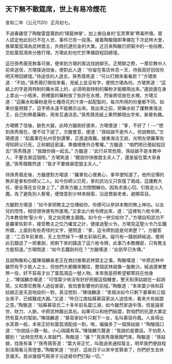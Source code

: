 天下無不散筵席，世上有易冷煙花
-------------------------

宣和二年（公元1120）正月初七。

不過春雞受了陶駿雷霆萬鈞的‘降龍神掌’，加上被自身的‘玄冥寒掌’寒毒所傷，眾人認定他此刻已不在人世，事件已告一段落。接着陶駿隨即準備在下次武林大會，推舉葉孤鴻為武林盟主，共商抗遼抗金的大業。近日來陶駿已把幫中的一些俗務，交給葉孤鴻來分擔打理。方珺此刻也忙於準備啟程回總壇。

這日孫秀薇見無事可做，便來到方珺的客店找她聊天。正閒聊之際，一摩尼教中人前來送信，方珺接過信後，便對此人道：“你留在客店休息一天，待我寫好回信你明天帶回總壇。”待送信的人退去，孫秀薇笑道：“可以打開來看看麽？”方珺笑道：“不妨。”孫秀薇打開信來看，見紙上並沒有字，便問方珺為何。方珺笑道：“這紙上的字是用特制的藥水寫上的，必須用我特制的藥粉才能顯現出來。”邊說邊在身上拿出一小瓶來，把裡面的藥粉放了些許在水裡，然後將信放在水裡。方珺又道：“這藥水和藥粉是用七種奇花的汁液一起配製的，每次所用的份量都不同。如果份量用錯了，這字將永遠不能顯示出來。我出來之前，把藥水給了護教東海法王，自己則帶着藥粉，用來互通消息。”孫秀薇見紙上果然顯現出字來，甚覺有趣。

方珺瞧了信後，臉色大變。此時方臘剛好進來，方珺便道：“爹，不好了！---”想到孫秀薇在，便不往下說了。方臘會意，便道：“孫姑娘不是外人，但說無妨。”方珺便道：“起義軍在杭州受到還擊，正進退兩難。據東海法王說，光明左使羅軍佐得知師父已死，正和朝廷密議，準備裡應外合奪權。” 方臘道：“咱們明日便起程回去!”孫秀薇道：“我跟你倆一起去。” 方臘道：“此行非常危險，孫姑娘不是本教中人，不要去冒這個險。” 方珺笑道：“聽說你快做盟主夫人了，還是留在葉大哥身邊。”孫秀薇黯然道：“我才不要做甚麼盟主夫人。”

待孫秀薇走後，方臘便對方珺道：“羅軍佐心懷異心，爹早便知道了。他所忌憚的無非是爹和你師父二人。如今你師父已死，爹的武功又只恢復了兩成，這護教大任，便全落在女兒身上了。” 原來方臘上次閉關練功，因為求進心切，引致走火入魔。為了避免別人察覺，便借意到少林來辦案，沿途喬裝老者，避開耳目。

方臘對方珺道：“如今爹把教主之位傳給你，你便可以參詳本教的無上神功。以女兒的悟性，相信很快便有所進境。”又拿出六枚令牌出來，道：“這裡有六枚令牌，乃本教信物‘聖火令’，見之如見教主親臨。如今也一併交給你了。”方珺自知武功不是羅軍佐對手，接受教主之位乃權宜之計，便接過聖火令。方珺見這聖火令乃玄鐵所鑄，上面刻有些奇怪的文字，便問道：“爹，這令牌到底是何來歷？”。方臘答道：“二百年前某夜，天上忽然掉下一夥五彩隕石來。碰巧有一鑄劍師經過，便用此石鑄造了一把重劍，把剩下來的鑄造了這六枚令牌。此事乃本教機密，只有教主方能知道。”方珺問道：“如今玄鐵劍何在？”方臘嘆道：“此劍早已失傳。”

且說陶駿和心腹陳瑞麟長老正在商討推舉武林盟主之事。陶駿嘆道：“中原武林中雖然有不少能人之士，但他們大都獨來獨往，整個武林就像一盤散沙。經過遼東雙煞一役，好不容易才出了葉孤鴻這一號人物。本來我是把希望都寄託在他身上...”陳瑞麟亦嘆道：“可惜葉少俠沒有好好把握這個機會，整天和孫姑娘在一起胡鬧，又和摩尼教等人過從甚密，我怕會影響他的前程。”陶駿道：“本來葉少俠和莊姑娘正是天造地設的一對，真沒想到...”陳瑞麟道：“青城派如今只剩下姜華和三個女弟子，已經難成大器。”又道：“昨日江南姑蘇慕容家派人送信來，看來大有結盟之意。”陶駿道：“姑蘇慕容氏二十多年前名震江湖，如今雖然家道中落，但是論家世、財力、人脈，中原武林難出其右。如果可以和他們結盟，對咱們的抗遼大業定然有莫大的幫助。”陳瑞麟道：“慕容家如今只剩下一女，名叫慕容丹鳳。人長得出水芙蓉一般，本來正好和葉孤鴻配成一對。唉，偏偏多了一個孫姑娘！”陶駿插口道：“你說話小聲一點，小心隔牆有耳。”陳瑞麟亢聲道：“我說的是實話，不怕旁人聽到！”此時忽然有人來敲門，陶駿道：“誰？”見孫秀薇推開門來，陶駿道：“孫姑娘，找我有事？”孫秀薇答道：“葉大哥正忙，叫我過來通知幫主，明早我們便啟程到洛陽看元宵燈會。”陶駿笑道：“也好，這些日子以來辛苦賢弟了，你們好生去休息幾天。我派幾個丐幫弟子沿途替你們打點一切。”